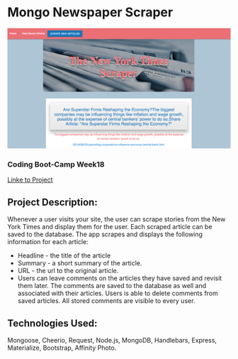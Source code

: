 # Mongo Newspaper Scraper

![Hosted on Heroku](/public/assets/images/NewYorkTimes-Scraper.PNG)

### Coding Boot-Camp Week18 

[Linke to Project](https://glacial-river-86264.herokuapp.com/)

## Project Description:
Whenever a user visits your site, the user can scrape stories from the New York Times and display them for the user. Each scraped article can be saved to the database. The app scrapes and displays the following information for each article:
* Headline - the title of the article
* Summary - a short summary of the article.
* URL - the url to the original article.
* Users can leave comments on the articles they have saved and revisit them later. The comments are saved to the database as well and associated with their articles. Users is able to delete comments from saved articles. All stored comments are visible to every user.

## Technologies Used: 

Mongoose, Cheerio, Request, Node.js, MongoDB, Handlebars, Express, Materialize, Bootstrap, Affinity Photo. 
